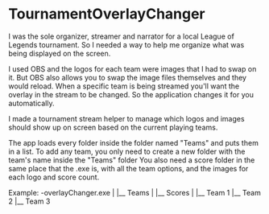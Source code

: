 # TournamentOverlayChanger
I was the sole organizer, streamer and narrator for a local League of Legends tournament. So I needed a way to help me organize what was being displayed on the screen.

I used OBS and the logos for each team were images that I had to swap on it. But OBS also allows you to swap the image files themselves and they would reload. When a specific team is being streamed you'll want the overlay in the stream to be changed. So the application changes it for you automatically.

I made a tournament stream helper to manage which logos and images should show up on screen based on the current playing teams.

The app loads every folder inside the folder named "Teams" and puts them in a list. To add any team, you only need to create a new folder with the team's name inside the "Teams" folder You also need a score folder in the same place that the .exe is, with all the team options, and the images for each logo and score count.

Example:
 -overlayChanger.exe
|
|__ Teams
|
|__ Scores
   |
   |__ Team 1
   |__ Team 2
   |__ Team 3
